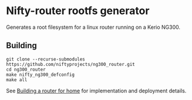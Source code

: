 # Nifty-router rootfs generator

Generates a root filesystem for a linux router running on a Kerio NG300.

## Building

```
git clone --recurse-submodules https://github.com/niftyprojects/ng300_router.git
cd ng300_router
make nifty_ng300_defconfig
make all
```

See [Building a router for home](https://niftyprojects.net/2021/building-a-router-for-home.html) for implementation and deployment details.

